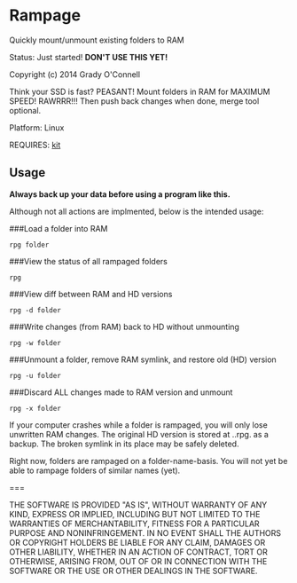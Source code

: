 Rampage
===
Quickly mount/unmount existing folders to RAM

Status: Just started! **DON'T USE THIS YET!**

Copyright (c) 2014 Grady O'Connell

Think your SSD is fast? PEASANT!
Mount folders in RAM for MAXIMUM SPEED! RAWRRR!!!
Then push back changes when done, merge tool optional.

Platform: Linux


REQUIRES: [kit](http://github.com/flipcoder/kit)

## Usage

**Always back up your data before using a program like this.**

Although not all actions are implmented, below is the intended usage:

###Load a folder into RAM
```
rpg folder
```

###View the status of all rampaged folders
```
rpg
```

###View diff between RAM and HD versions
```
rpg -d folder
```

###Write changes (from RAM) back to HD without unmounting
```
rpg -w folder
```

###Unmount a folder, remove RAM symlink, and restore old (HD) version
```
rpg -u folder
```

###Discard ALL changes made to RAM version and unmount
```
rpg -x folder
```

If your computer crashes while a folder is rampaged, you will only lose unwritten RAM changes.
The original HD version is stored at .<folder-name>.rpg. as a backup.  The broken symlink in its
place may be safely deleted.

Right now, folders are rampaged on a folder-name-basis.
You will not yet be able to rampage folders of similar names (yet).

===

THE SOFTWARE IS PROVIDED "AS IS", WITHOUT WARRANTY OF ANY KIND, EXPRESS OR IMPLIED, INCLUDING BUT NOT LIMITED TO THE WARRANTIES OF MERCHANTABILITY, FITNESS FOR A PARTICULAR PURPOSE AND NONINFRINGEMENT. IN NO EVENT SHALL THE AUTHORS OR COPYRIGHT HOLDERS BE LIABLE FOR ANY CLAIM, DAMAGES OR OTHER LIABILITY, WHETHER IN AN ACTION OF CONTRACT, TORT OR OTHERWISE, ARISING FROM, OUT OF OR IN CONNECTION WITH THE SOFTWARE OR THE USE OR OTHER DEALINGS IN THE SOFTWARE.

